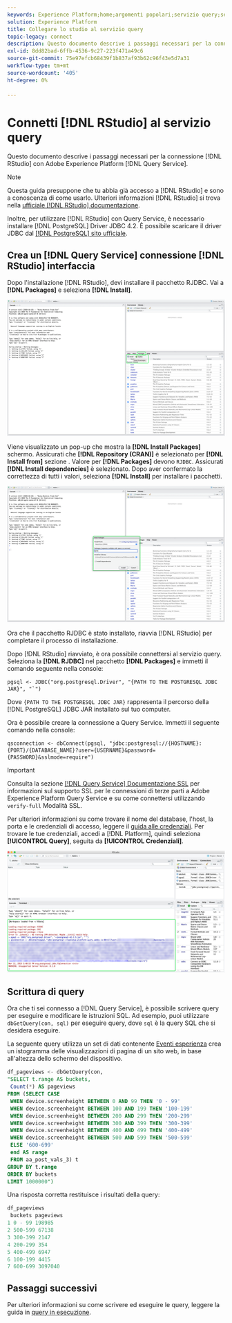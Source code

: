 ```yaml
---
keywords: Experience Platform;home;argomenti popolari;servizio query;servizio query;RStudio;rstudio;connettersi al servizio query;
solution: Experience Platform
title: Collegare lo studio al servizio query
topic-legacy: connect
description: Questo documento descrive i passaggi necessari per la connessione di R Studio con Adobe Experience Platform Query Service.
exl-id: 8dd82bad-6ffb-4536-9c27-223f471a49c6
source-git-commit: 75e97efcb68439f1b837af93b62c96f43e5d7a31
workflow-type: tm+mt
source-wordcount: '405'
ht-degree: 0%

---
```


# Connetti [!DNL RStudio] al servizio query

Questo documento descrive i passaggi necessari per la connessione [!DNL RStudio] con Adobe Experience Platform [!DNL Query Service].

>[!NOTE]
>
> Questa guida presuppone che tu abbia già accesso a [!DNL RStudio] e sono a conoscenza di come usarlo. Ulteriori informazioni [!DNL RStudio] si trova nella [ufficiale [!DNL RStudio] documentazione](https://rstudio.com/products/rstudio/).
> 
> Inoltre, per utilizzare [!DNL RStudio] con Query Service, è necessario installare [!DNL PostgreSQL] Driver JDBC 4.2. È possibile scaricare il driver JDBC dal [[!DNL PostgreSQL] sito ufficiale](https://jdbc.postgresql.org/download/).

## Crea un [!DNL Query Service] connessione [!DNL RStudio] interfaccia

Dopo l&#39;installazione [!DNL RStudio], devi installare il pacchetto RJDBC. Vai a **[!DNL Packages]** e seleziona **[!DNL Install]**.

![La [!DNL RStudio] dashboard con pacchetti e installazione evidenziata.](../images/clients/rstudio/install-package.png)

Viene visualizzato un pop-up che mostra la **[!DNL Install Packages]** schermo. Assicurati che **[!DNL Repository (CRAN)]** è selezionato per **[!DNL Install from]** sezione . Valore per **[!DNL Packages]** devono `RJDBC`. Assicurati **[!DNL Install dependencies]** è selezionato. Dopo aver confermato la correttezza di tutti i valori, seleziona **[!DNL Install]** per installare i pacchetti.

![La finestra di dialogo Installa pacchetti con RJDBC è stata inserita nel campo Pacchetti e Installa evidenziata.](../images/clients/rstudio/install-jrdbc.png)

Ora che il pacchetto RJDBC è stato installato, riavvia [!DNL RStudio] per completare il processo di installazione.

Dopo [!DNL RStudio] riavviato, è ora possibile connettersi al servizio query. Seleziona la **[!DNL RJDBC]** nel pacchetto **[!DNL Packages]** e immetti il comando seguente nella console:

```console
pgsql <- JDBC("org.postgresql.Driver", "{PATH TO THE POSTGRESQL JDBC JAR}", "`")
```

Dove `{PATH TO THE POSTGRESQL JDBC JAR}` rappresenta il percorso della [!DNL PostgreSQL] JDBC JAR installato sul tuo computer.

Ora è possibile creare la connessione a Query Service. Immetti il seguente comando nella console:

```console
qsconnection <- dbConnect(pgsql, "jdbc:postgresql://{HOSTNAME}:{PORT}/{DATABASE_NAME}?user={USERNAME}&password={PASSWORD}&sslmode=require")
```

>[!IMPORTANT]
>
>Consulta la sezione [[!DNL Query Service] Documentazione SSL](./ssl-modes.md) per informazioni sul supporto SSL per le connessioni di terze parti a Adobe Experience Platform Query Service e su come connettersi utilizzando `verify-full` Modalità SSL.

Per ulteriori informazioni su come trovare il nome del database, l&#39;host, la porta e le credenziali di accesso, leggere il [guida alle credenziali](../ui/credentials.md). Per trovare le tue credenziali, accedi a [!DNL Platform], quindi seleziona **[!UICONTROL Query]**, seguita da **[!UICONTROL Credenziali]**.

![Uscita della console in [!DNL RStudio] dalla connessione a Query Service.](../images/clients/rstudio/connection-rjdbc.png)

## Scrittura di query

Ora che ti sei connesso a [!DNL Query Service], è possibile scrivere query per eseguire e modificare le istruzioni SQL. Ad esempio, puoi utilizzare `dbGetQuery(con, sql)` per eseguire query, dove `sql` è la query SQL che si desidera eseguire.

La seguente query utilizza un set di dati contenente [Eventi esperienza](../sample-queries/experience-event.md) crea un istogramma delle visualizzazioni di pagina di un sito web, in base all&#39;altezza dello schermo del dispositivo.

```sql
df_pageviews <- dbGetQuery(con,
"SELECT t.range AS buckets, 
 Count(*) AS pageviews 
FROM (SELECT CASE 
 WHEN device.screenheight BETWEEN 0 AND 99 THEN '0 - 99' 
 WHEN device.screenheight BETWEEN 100 AND 199 THEN '100-199' 
 WHEN device.screenheight BETWEEN 200 AND 299 THEN '200-299' 
 WHEN device.screenheight BETWEEN 300 AND 399 THEN '300-399' 
 WHEN device.screenheight BETWEEN 400 AND 499 THEN '400-499' 
 WHEN device.screenheight BETWEEN 500 AND 599 THEN '500-599' 
 ELSE '600-699' 
 end AS range 
 FROM aa_post_vals_3) t 
GROUP BY t.range 
ORDER BY buckets 
LIMIT 1000000")
```

Una risposta corretta restituisce i risultati della query:

```r
df_pageviews
 buckets pageviews
1 0 - 99 198985
2 500-599 67138
3 300-399 2147
4 200-299 354
5 400-499 6947
6 100-199 4415
7 600-699 3097040
```

## Passaggi successivi

Per ulteriori informazioni su come scrivere ed eseguire le query, leggere la guida in [query in esecuzione](../best-practices/writing-queries.md).
